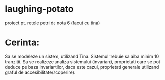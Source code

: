 # laughing-potato
proiect pt. retele petri de nota 6 (facut cu tina)

# Cerinta:
Sa se modeleze un sistem, utilizand Tina. Sistemul trebuie sa aiba minim 10 tranzitii. Sa se realizeze analiza sistemului (invarianti, proprietati care se pot deduce pe baza invariantilor, daca este cazul, proprietati generale utilizand graful de accesibilitate/acoperire).
